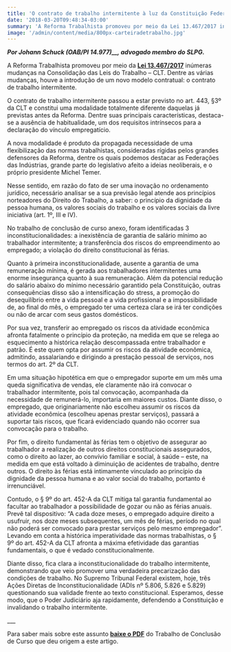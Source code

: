 ```yaml
---
title: 'O contrato de trabalho intermitente à luz da Constituição Federal de 1988: uma análise de possíveis inconstitucionalidades'
date: '2018-03-20T09:48:34-03:00'
summary: 'A Reforma Trabalhista promoveu por meio da Lei 13.467/2017 inúmeras mudanças na Consolidação das Leis do Trabalho – CLT. Dentre as várias mudanças, houve a introdução de um novo modelo contratual: o contrato de trabalho intermitente.'
image: '/admin/content/media/800px-carteiradetrabalho.jpg'
---
```


**_Por Johann Schuck_ _(OAB/PI 14.977)\_\_, advogado membro do SLPG._**

A Reforma Trabalhista promoveu por meio da **[Lei 13.467/2017](http://www.planalto.gov.br/ccivil_03/_ato2015-2018/2017/lei/l13467.htm)** inúmeras mudanças na Consolidação das Leis do Trabalho – CLT. Dentre as várias mudanças, houve a introdução de um novo modelo contratual: o contrato de trabalho intermitente.

O contrato de trabalho intermitente passou a estar previsto no art. 443, §3º da CLT e constitui uma modalidade totalmente diferente daquelas já previstas antes da Reforma. Dentre suas principais características, destaca-se a ausência de habitualidade, um dos requisitos intrínsecos para a declaração do vínculo empregatício.

A nova modalidade é produto da propagada necessidade de uma flexibilização das normas trabalhistas, consideradas rígidas pelos grandes defensores da Reforma, dentre os quais podemos destacar as Federações das Indústrias, grande parte do legislativo afeito a ideias neoliberais, e o próprio presidente Michel Temer.

Nesse sentido, em razão do fato de ser uma inovação no ordenamento jurídico, necessário analisar se a sua previsão legal atende aos princípios norteadores do Direito do Trabalho, a saber: o princípio da dignidade da pessoa humana, os valores sociais do trabalho e os valores sociais da livre iniciativa (art. 1º, III e IV).

No trabalho de conclusão de curso anexo, foram identificadas 3 inconstitucionalidades: a inexistência de garantia de salário mínimo ao trabalhador intermitente; a transferência dos riscos do empreendimento ao empregado; a violação do direito constitucional às férias.

Quanto à primeira inconstitucionalidade, ausente a garantia de uma remuneração mínima, é gerada aos trabalhadores intermitentes uma enorme insegurança quanto à sua remuneração. Além da potencial redução do salário abaixo do mínimo necessário garantido pela Constituição, outras consequências disso são a intensificação do stress, a promoção do desequilíbrio entre a vida pessoal e a vida profissional e a impossibilidade de, ao final do mês, o empregado ter uma certeza clara se irá ter condições ou não de arcar com seus gastos domésticos.

Por sua vez, transferir ao empregado os riscos da atividade econômica afronta fatalmente o princípio da proteção, na medida em que se relega ao esquecimento a histórica relação descompassada entre trabalhador e patrão. É este quem opta por assumir os riscos da atividade econômica, admitindo, assalariando e dirigindo a prestação pessoal de serviços, nos termos do art. 2º da CLT.

Em uma situação hipotética em que o empregador suporte em um mês uma queda significativa de vendas, ele claramente não irá convocar o trabalhador intermitente, pois tal convocação, acompanhada da necessidade de remunerá-lo, importaria em maiores custos. Diante disso, o empregado, que originariamente não escolheu assumir os riscos da atividade econômica (escolheu apenas prestar serviços), passará a suportar tais riscos, que ficará evidenciado quando não ocorrer sua convocação para o trabalho.

Por fim, o direito fundamental às férias tem o objetivo de assegurar ao trabalhador a realização de outros direitos constitucionais assegurados, como o direito ao lazer, ao convívio familiar e social, à saúde – este, na medida em que está voltado à diminuição de acidentes de trabalho, dentre outros. O direito às férias está intimamente vinculado ao princípio da dignidade da pessoa humana e ao valor social do trabalho, portanto é irrenunciável.

Contudo, o § 9º do art. 452-A da CLT mitiga tal garantia fundamental ao facultar ao trabalhador a possibilidade de gozar ou não as férias anuais. Prevê tal dispositivo: “A cada doze meses, o empregado adquire direito a usufruir, nos doze meses subsequentes, um mês de férias, período no qual não poderá ser convocado para prestar serviços pelo mesmo empregador”. Levando em conta a histórica imperatividade das normas trabalhistas, o § 9º do art. 452-A da CLT afronta a máxima efetividade das garantias fundamentais, o que é vedado constitucionalmente.

Diante disso, fica clara a inconstitucionalidade do trabalho intermitente, demonstrando que veio promover uma verdadeira precarização das condições de trabalho. No Supremo Tribunal Federal existem, hoje, três Ações Diretas de Inconstitucionalidade (ADIs nº 5.806, 5.826 e 5.829) questionando sua validade frente ao texto constitucional. Esperamos, desse modo, que o Poder Judiciário aja rapidamente, defendendo a Constituição e invalidando o trabalho intermitente.

\_\_\_

Para saber mais sobre este assunto **[baixe o PDF](https://drive.google.com/file/d/1wx4XkN0OCXQ3u2u3gkXi95lZzjOG_iWk/view?usp=sharing)** do Trabalho de Conclusão de Curso que deu origem a este artigo.
